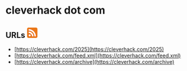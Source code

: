# cleverhack dot com 


## URLs   [![RSS](https://github.com/joylarkin/cleverhack/blob/main/rss2.png)](https://cleverhack.com/feed.xml)

- [https://cleverhack.com/2025](https://cleverhack.com/2025)
- [https://cleverhack.com/feed.xml](https://cleverhack.com/feed.xml)
- [https://cleverhack.com/archive](https://cleverhack.com/archive)



  

